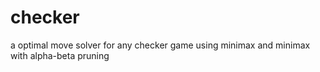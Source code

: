 # checker
a optimal move solver for any checker game using minimax and minimax with alpha-beta pruning

